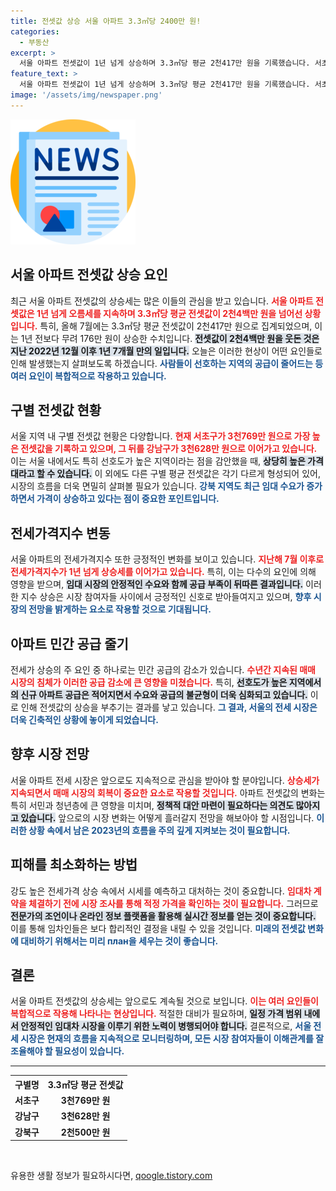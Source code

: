 ```yaml
---
title: 전셋값 상승 서울 아파트 3.3㎡당 2400만 원!
categories:
  - 부동산
excerpt: >
  서울 아파트 전셋값이 1년 넘게 상승하며 3.3㎡당 평균 2천417만 원을 기록했습니다. 서초구가 최고가를 차지하며, 매매시장 침체와 공급 감소가 배경으로 작용했습니다. 클릭해 자세한 내용을 확인하세요!
feature_text: >
  서울 아파트 전셋값이 1년 넘게 상승하며 3.3㎡당 평균 2천417만 원을 기록했습니다. 서초구가 최고가를 차지하며, 매매시장 침체와 공급 감소가 배경으로 작용했습니다. 클릭해 자세한 내용을 확인하세요!
image: '/assets/img/newspaper.png'
---
```


<p><img src="/assets/img/newspaper.png" alt="kimp 속보" /></p>

<h2 data-ke-size="size26">서울 아파트 전셋값 상승 요인</h2>

<p data-ke-size="size16">최근 서울 아파트 전셋값의 상승세는 많은 이들의 관심을 받고 있습니다. <b><span style="color: #ee2323;">서울 아파트 전셋값은 1년 넘게 오름세를 지속하며 3.3㎡당 평균 전셋값이 2천4백만 원을 넘어선 상황입니다.</span></b> 특히, 올해 7월에는 3.3㎡당 평균 전셋값이 2천417만 원으로 집계되었으며, 이는 1년 전보다 무려 176만 원이 상승한 수치입니다. <b><span style="background-color: #21538527;">전셋값이 2천4백만 원을 웃돈 것은 지난 2022년 12월 이후 1년 7개월 만의 일입니다.</span></b> 오늘은 이러한 현상이 어떤 요인들로 인해 발생했는지 살펴보도록 하겠습니다. <b><span style="color: #1a5490;">사람들이 선호하는 지역의 공급이 줄어드는 등 여러 요인이 복합적으로 작용하고 있습니다.</span></b></p>

<h2 data-ke-size="size26">구별 전셋값 현황</h2>

<p data-ke-size="size16">서울 지역 내 구별 전셋값 현황은 다양합니다. <b><span style="color: #ee2323;">현재 서초구가 3천769만 원으로 가장 높은 전셋값을 기록하고 있으며, 그 뒤를 강남구가 3천628만 원으로 이어가고 있습니다.</span></b> 이는 서울 내에서도 특히 선호도가 높은 지역이라는 점을 감안했을 때, <b><span style="background-color: #21538527;">상당히 높은 가격대라고 할 수 있습니다.</span></b> 이 외에도 다른 구별 평균 전셋값은 각기 다르게 형성되어 있어, 시장의 흐름을 더욱 면밀히 살펴볼 필요가 있습니다. <b><span style="color: #1a5490;">강북 지역도 최근 임대 수요가 증가하면서 가격이 상승하고 있다는 점이 중요한 포인트입니다.</span></b></p>

<h2 data-ke-size="size26">전세가격지수 변동</h2>

<p data-ke-size="size16">서울 아파트의 전세가격지수 또한 긍정적인 변화를 보이고 있습니다. <b><span style="color: #ee2323;">지난해 7월 이후로 전세가격지수가 1년 넘게 상승세를 이어가고 있습니다.</span></b> 특히, 이는 다수의 요인에 의해 영향을 받으며, <b><span style="background-color: #21538527;">임대 시장의 안정적인 수요와 함께 공급 부족이 뒤따른 결과입니다.</span></b> 이러한 지수 상승은 시장 참여자들 사이에서 긍정적인 신호로 받아들여지고 있으며, <b><span style="color: #1a5490;">향후 시장의 전망을 밝게하는 요소로 작용할 것으로 기대됩니다.</span></b></p>

<h2 data-ke-size="size26">아파트 민간 공급 줄기</h2>

<p data-ke-size="size16">전세가 상승의 주 요인 중 하나로는 민간 공급의 감소가 있습니다. <b><span style="color: #ee2323;">수년간 지속된 매매 시장의 침체가 이러한 공급 감소에 큰 영향을 미쳤습니다.</span></b> 특히, <b><span style="background-color: #21538527;">선호도가 높은 지역에서의 신규 아파트 공급은 적어지면서 수요와 공급의 불균형이 더욱 심화되고 있습니다.</span></b> 이로 인해 전셋값의 상승을 부추기는 결과를 낳고 있습니다. <b><span style="color: #1a5490;">그 결과, 서울의 전세 시장은 더욱 긴축적인 상황에 놓이게 되었습니다.</span></b></p>

<h2 data-ke-size="size26">향후 시장 전망</h2>

<p data-ke-size="size16">서울 아파트 전세 시장은 앞으로도 지속적으로 관심을 받아야 할 분야입니다. <b><span style="color: #ee2323;">상승세가 지속되면서 매매 시장의 회복이 중요한 요소로 작용할 것입니다.</span></b> 아파트 전셋값의 변화는 특히 서민과 청년층에 큰 영향을 미치며, <b><span style="background-color: #21538527;">정책적 대안 마련이 필요하다는 의견도 많아지고 있습니다.</span></b> 앞으로의 시장 변화는 어떻게 흘러갈지 전망을 해보아야 할 시점입니다. <b><span style="color: #1a5490;">이러한 상황 속에서 남은 2023년의 흐름을 주의 깊게 지켜보는 것이 필요합니다.</span></b></p>

<h2 data-ke-size="size26">피해를 최소화하는 방법</h2>

<p data-ke-size="size16">강도 높은 전세가격 상승 속에서 시세를 예측하고 대처하는 것이 중요합니다. <b><span style="color: #ee2323;">임대차 계약을 체결하기 전에 시장 조사를 통해 적정 가격을 확인하는 것이 필요합니다.</span></b> 그러므로 <b><span style="background-color: #21538527;">전문가의 조언이나 온라인 정보 플랫폼을 활용해 실시간 정보를 얻는 것이 중요합니다.</span></b> 이를 통해 임차인들은 보다 합리적인 결정을 내릴 수 있을 것입니다. <b><span style="color: #1a5490;">미래의 전셋값 변화에 대비하기 위해서는 미리 план을 세우는 것이 좋습니다.</span></b></p>

<h2 data-ke-size="size26">결론</h2>

<p data-ke-size="size16">서울 아파트 전셋값의 상승세는 앞으로도 계속될 것으로 보입니다. <b><span style="color: #ee2323;">이는 여러 요인들이 복합적으로 작용해 나타나는 현상입니다.</span></b> 적절한 대비가 필요하며, <b><span style="background-color: #21538527;">일정 가격 범위 내에서 안정적인 임대차 시장을 이루기 위한 노력이 병행되어야 합니다.</span></b> 결론적으로, <b><span style="color: #1a5490;">서울 전세 시장은 현재의 흐름을 지속적으로 모니터링하며, 모든 시장 참여자들이 이해관계를 잘 조율해야 할 필요성이 있습니다.</span></b></p>

<hr>

<table style="width:100%">
  <tr>
    <th style="text-align: center; height: 17px;"><b>구별명</b></th>
    <th style="text-align: center; height: 17px;"><b>3.3㎡당 평균 전셋값</b></th>
  </tr>
  <tr>
    <td style="text-align: center; height: 17px;"><b>서초구</b></td>
    <td style="text-align: center; height: 17px;"><b>3천769만 원</b></td>
  </tr>
  <tr>
    <td style="text-align: center; height: 17px;"><b>강남구</b></td>
    <td style="text-align: center; height: 17px;"><b>3천628만 원</b></td>
  </tr>
  <tr>
    <td style="text-align: center; height: 17px;"><b>강북구</b></td>
    <td style="text-align: center; height: 17px;"><b>2천500만 원</b></td>
  </tr>
</table>

<p data-ke-size="size16">&nbsp;</p>
유용한 생활 정보가 필요하시다면, <a href="https://qoogle.tistory.com" rel="dofollow">qoogle.tistory.com</a>


